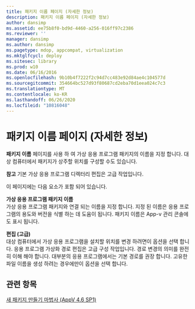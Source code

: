 ```yaml
---
title: 패키지 이름 페이지 (자세한 정보)
description: 패키지 이름 페이지 (자세한 정보)
author: dansimp
ms.assetid: ee75b8f0-bd9d-4460-a256-016ff97c2386
ms.reviewer: ''
manager: dansimp
ms.author: dansimp
ms.pagetype: mdop, appcompat, virtualization
ms.mktglfcycl: deploy
ms.sitesec: library
ms.prod: w10
ms.date: 06/16/2016
ms.openlocfilehash: 9b10b4f7222f2c94d7cc483e92d84ae4c104577d
ms.sourcegitcommit: 354664bc527d93f80687cd2eba70d1eea024c7c3
ms.translationtype: MT
ms.contentlocale: ko-KR
ms.lasthandoff: 06/26/2020
ms.locfileid: "10816048"
---
```

# 패키지 이름 페이지 (자세한 정보)


**패키지 이름** 페이지를 사용 하 여 가상 응용 프로그램 패키지의 이름을 지정 합니다. 대상 컴퓨터에서 패키지가 상주할 위치를 구성할 수도 있습니다.

**참고**  기본 가상 응용 프로그램 디렉터리 편집은 고급 작업입니다.

 

이 페이지에는 다음 요소가 포함 되어 있습니다.

<a href="" id="virtual-application-package-name"></a>**가상 응용 프로그램 패키지 이름**  
가상 응용 프로그램 패키지와 연결 되는 이름을 지정 합니다. 지정 된 이름은 응용 프로그램의 용도와 버전을 식별 하는 데 도움이 됩니다. 패키지 이름은 App-v 관리 콘솔에도 표시 됩니다.

<a href="" id="edit--advanced-"></a>**편집 (고급)**  
대상 컴퓨터에서 가상 응용 프로그램을 설치할 위치를 변경 하려면이 옵션을 선택 합니다. 응용 프로그램 가상화 경로 편집은 고급 구성 작업입니다. 경로 변경의 의미를 완전히 이해 해야 합니다. 대부분의 응용 프로그램에서는 기본 경로를 권장 합니다. 고유한 파일 이름을 생성 하려는 경우에만이 옵션을 선택 합니다.

## 관련 항목


[새 패키지 만들기 마법사 (AppV 4.6 SP1)](create-new-package-wizard---appv-46-sp1-.md)

 

 





